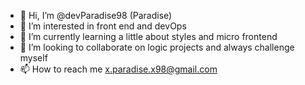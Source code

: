 - 👋 Hi, I’m @devParadise98 (Paradise)
- 👀 I’m interested in front end and devOps
- 🌱 I’m currently learning a little about styles and micro frontend
- 💞️ I’m looking to collaborate on logic projects and always challenge myself
- 📫 How to reach me x.paradise.x98@gmail.com

